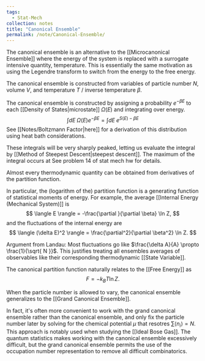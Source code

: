 ```yaml
---
tags:
  - Stat-Mech
collection: notes
title: "Canonical Ensemble"
permalink: /note/Canonical-Ensemble/
---
```

The canonical ensemble is an alternative to the [[Microcanonical Ensemble]] where the energy of the system is replaced with a surrogate intensive quantity, temperature. This is essentially the same motivation as using the Legendre transform to switch from the energy to the free energy.

The canonical ensemble is constructed from variables of particle number $N$, volume $V$, and temperature $T$ / inverse temperature $\beta$. 

The canonical ensemble is constructed by assigning a probability $e^{ - \beta E }$ to each [[Density of States|microstate]] $\Omega(E)$ and integrating over energy.
$$
\int dE \; \Omega(E) e^{ -\beta E } = \int dE \; e^{ S(E) - \beta E }
$$
See [[Notes/Boltzmann Factor|here]] for a derivation of this distribution using heat bath considerations.

These integrals will be very sharply peaked, letting us evaluate the integral by [[Method of Steepest Descent|steepest descent]]. The maximum of the integral occurs at 
See problem 14 of stat mech hw for details.


Almost every thermodynamic quantity can be obtained from derivatives of the partition function. 

In particular, the (logarithm of the) partition function is a generating function of statistical moments of energy. For example, the average [[Internal Energy (Mechanical System)]] is 
$$
\langle E \rangle = -\frac{\partial }{\partial \beta} \ln Z,
$$
and the fluctuations of the internal energy are 
$$
\langle (\delta E)^2 \rangle = \frac{\partial^2}{\partial \beta^2} \ln Z.
$$

Argument from Landau: Most fluctuations go like $\frac{\delta A}{A} \propto \frac{1}{\sqrt{ N }}$. This justifies treating all ensembles averages of observables like their corresponding thermodynamic [[State Variable]].

The canonical partition function naturally relates to the [[Free Energy]] as 
$$
F = - k_B T \ln Z.
$$

When the particle number is allowed to vary, the canonical ensemble generalizes to the [[Grand Canonical Ensemble]].

In fact, it's often more convenient to work with the grand canonical ensemble rather than the canonical ensemble, and only fix the particle number later by solving for the chemical potential $\mu$ that resotres $\sum \langle n_i \rangle = N$. This approach is notably used when studying the [[Ideal Bose Gas]]. The quantum statistics makes working with the canonical ensemble excessively difficult, but the grand canonical ensemble permits the use of the occupation number representation to remove all difficult combinatorics.